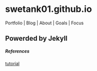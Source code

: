 # swetank01.github.io

Portfolio | Blog | About | Goals | Focus

## Powerded by Jekyll

##### References
[tutorial](https://www.youtube.com/watch?v=zCMfd6iAY2o&ab_channel=JuanGarc%C3%ADaBlanco)

